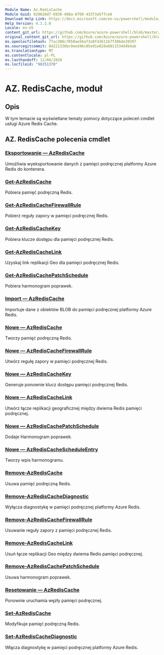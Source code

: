 ```yaml
---
Module Name: Az.RedisCache
Module Guid: 820628d7-6938-488a-8760-43373a5ffce6
Download Help Link: https://docs.microsoft.com/en-us/powershell/module/az.rediscache
Help Version: 4.1.2.0
Locale: en-US
content_git_url: https://github.com/Azure/azure-powershell/blob/master/src/RedisCache/RedisCache/help/Az.RedisCache.md
original_content_git_url: https://github.com/Azure/azure-powershell/blob/master/src/RedisCache/RedisCache/help/Az.RedisCache.md
ms.openlocfilehash: 7fac306c7050ae56af3a9f43611b7f386de39397
ms.sourcegitcommit: 04221336bc9eed46c05ed1e828a6811534d4b4ab
ms.translationtype: MT
ms.contentlocale: pl-PL
ms.lasthandoff: 12/08/2020
ms.locfileid: "98351370"
---
```

# AZ. RedisCache, moduł
## Opis
W tym temacie są wyświetlane tematy pomocy dotyczące poleceń cmdlet usługi Azure Redis Cache.

## AZ. RedisCache polecenia cmdlet
### [Eksportowanie — AzRedisCache](Export-AzRedisCache.md)
Umożliwia wyeksportowanie danych z pamięci podręcznej platformy Azure Redis do kontenera.

### [Get-AzRedisCache](Get-AzRedisCache.md)
Pobiera pamięć podręczną Redis.

### [Get-AzRedisCacheFirewallRule](Get-AzRedisCacheFirewallRule.md)
Pobierz reguły zapory w pamięci podręcznej Redis.

### [Get-AzRedisCacheKey](Get-AzRedisCacheKey.md)
Pobiera klucze dostępu dla pamięci podręcznej Redis.

### [Get-AzRedisCacheLink](Get-AzRedisCacheLink.md)
Uzyskaj link replikacji Geo dla pamięci podręcznej Redis.

### [Get-AzRedisCachePatchSchedule](Get-AzRedisCachePatchSchedule.md)
Pobiera harmonogram poprawek.

### [Import — AzRedisCache](Import-AzRedisCache.md)
Importuje dane z obiektów BLOB do pamięci podręcznej platformy Azure Redis.

### [Nowe — AzRedisCache](New-AzRedisCache.md)
Tworzy pamięć podręczną Redis.

### [Nowe — AzRedisCacheFirewallRule](New-AzRedisCacheFirewallRule.md)
Utwórz regułę zapory w pamięci podręcznej Redis.

### [Nowe — AzRedisCacheKey](New-AzRedisCacheKey.md)
Generuje ponownie klucz dostępu pamięci podręcznej Redis.

### [Nowe — AzRedisCacheLink](New-AzRedisCacheLink.md)
Utwórz łącze replikacji geograficznej między dwiema Redis pamięci podręcznej.

### [Nowe — AzRedisCachePatchSchedule](New-AzRedisCachePatchSchedule.md)
Dodaje Harmonogram poprawek.

### [Nowe — AzRedisCacheScheduleEntry](New-AzRedisCacheScheduleEntry.md)
Tworzy wpis harmonogramu.

### [Remove-AzRedisCache](Remove-AzRedisCache.md)
Usuwa pamięć podręczną Redis.

### [Remove-AzRedisCacheDiagnostic](Remove-AzRedisCacheDiagnostic.md)
Wyłącza diagnostykę w pamięci podręcznej platformy Azure Redis.

### [Remove-AzRedisCacheFirewallRule](Remove-AzRedisCacheFirewallRule.md)
Usuwanie reguły zapory z pamięci podręcznej Redis.

### [Remove-AzRedisCacheLink](Remove-AzRedisCacheLink.md)
Usuń łącze replikacji Geo między dwiema Redis pamięci podręcznej.

### [Remove-AzRedisCachePatchSchedule](Remove-AzRedisCachePatchSchedule.md)
Usuwa harmonogram poprawek.

### [Resetowanie — AzRedisCache](Reset-AzRedisCache.md)
Ponownie uruchamia węzły pamięci podręcznej.

### [Set-AzRedisCache](Set-AzRedisCache.md)
Modyfikuje pamięć podręczną Redis.

### [Set-AzRedisCacheDiagnostic](Set-AzRedisCacheDiagnostic.md)
Włącza diagnostykę w pamięci podręcznej platformy Azure Redis.

